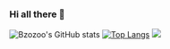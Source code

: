 ### Hi all there 👋

![Bzozoo's GitHub stats](https://github-readme-stats.vercel.app/api?username=bzozoo&count_private=true)
[![Top Langs](https://github-readme-stats.vercel.app/api/top-langs/?username=bzozoo)](https://github.com/anuraghazra/github-readme-stats)
<img src="https://cr-skills-chart-widget.azurewebsites.net/api/api?username=bzozoo">
